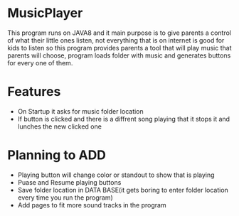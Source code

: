 # MusicPlayer 
This program runs on JAVA8 and it main purpose is to give parents a control of what their little ones listen, not everything that is on internet is good for kids to listen so this program provides parents a tool that will play music that parents will choose, program loads folder with music and generates buttons for every one of them.

# Features
- On Startup it asks for music folder location
- If button is clicked and there is a diffrent song playing that it stops it and lunches the new clicked one

# Planning to ADD
- Playing button will change color or standout to show that is playing
- Puase and Resume playing buttons
- Save folder location in DATA BASE(it gets boring to enter folder location every time you run the program)
- Add pages to fit more sound tracks in the program
